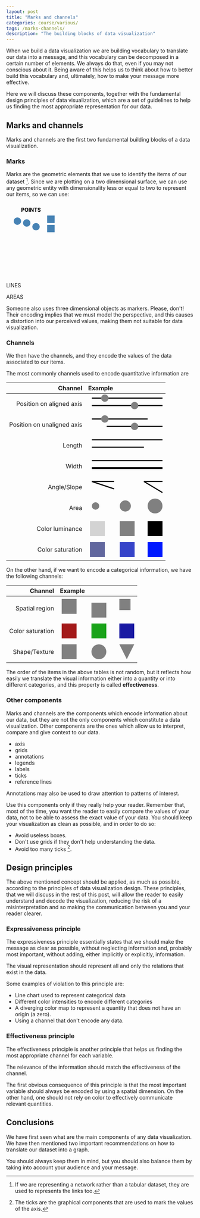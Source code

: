 ```yaml
---
layout: post
title: "Marks and channels"
categories: course/various/
tags: /marks-channels/
description: "The building blocks of data visualization"
---
```


When we build a data visualization we are building vocabulary
to translate our data into a message, and this vocabulary can be decomposed in 
a certain number of elements.
We always do that, even if you may not conscious about it.
Being aware of this helps us to think about how to better build this vocabulary
and, ultimately, how to make your message more effective.

Here we will discuss these components, together with the
fundamental design principles of data visualization, which are a set of 
guidelines to help us finding the most appropriate representation for our data.

## Marks and channels

Marks and channels are the first two fundamental building blocks of a
data visualization.

### Marks
Marks are the geometric elements that we use to identify the items
of our dataset [^1].
Since we are plotting on a two dimensional surface, we can use any geometric entity
with dimensionality less or equal to two to represent our items, so we can use:

<svg height="180" width="95%" style="margin:2%; font-weight: bold">
<text x="30" y="15"> POINTS </text>
  <circle cx="20" cy="40" r="10" fill="steelblue" />
  <circle cx="45" cy="45" r="10" fill="steelblue" />
  <circle cx="70" cy="55" r="10" fill="steelblue" />
  <rect x="100" y="25" width="20" height=20 fill="steelblue" />
  <rect x="100" y="50" width="20" height=20 fill="steelblue" />

<text x="315" y="15"> LINES </text>
<line x1="270" y1="40" x2="420" y2="40" style="color:black; width:20px; stroke:black; stroke-width:3px"/>
<line x1="270" y1="80" x2="420" y2="60" style="color:black; width:20px; stroke:black; stroke-width:3px"/>
<line x1="270" y1="100" x2="420" y2="120" style="color:black; width:20px; stroke:black; stroke-width:3px"/>


<text x="630" y="15"> AREAS </text>
<rect x="600" y="25" width="120" height=80 fill="steelblue" style="stroke:black; stroke-width:3px" />
<rect x="600" y="25" width="80" height=80 fill="steelblue" style="stroke:black; stroke-width:3px" />
<rect x="600" y="25" width="80" height=40 fill="steelblue" style="stroke:black; stroke-width:3px" />
</svg> 

<div class="emphbox">
Someone also uses three dimensional objects as markers.
Please, don't! 
<br>
Their encoding implies that we must model the perspective,
and this causes a distortion into our perceived values, making them not suitable
for data visualization.
</div>

### Channels
We then have the channels, and they encode the values of the data associated to our items.

The most commonly channels used to encode quantitative information are

| Channel | Example |
|---------:|:---------|
| Position on aligned axis | <svg height="50" width="200"><line x1="10" y1="10" x2="200" y2="10" style="color:black; width:20px; stroke:black; stroke-width:3px"/> <circle cx="45" cy="10" r="10" fill="grey" /> <line x1="10" y1="30" x2="200" y2="30" style="color:black; width:20px; stroke:black; stroke-width:3px"/> <circle cx="125" cy="30" r="10" fill="grey" /></svg>  | 
| Position on unaligned axis | <svg height="50" width="200"><line x1="10" y1="10" x2="160" y2="10" style="color:black; width:20px; stroke:black; stroke-width:3px"/> <circle cx="45" cy="10" r="10" fill="grey" /> <line x1="50" y1="30" x2="200" y2="30" style="color:black; width:20px; stroke:black; stroke-width:3px"/> <circle cx="125" cy="30" r="10" fill="grey" /></svg>  |
| Length | <svg height="50" width="200"><line x1="10" y1="10" x2="200" y2="10" style="color:black; width:20px; stroke:black; stroke-width:3px"/>  <line x1="10" y1="30" x2="150" y2="30" style="color:black; width:20px; stroke:black; stroke-width:3px"/> </svg>  | 
| Width | <svg height="50" width="200"><line x1="10" y1="10" x2="200" y2="10" style="color:black; width:20px; stroke:black; stroke-width:3px"/>  <line x1="10" y1="30" x2="200" y2="30" style="color:black; width:30px; stroke:black; stroke-width:5px"/> </svg>  | 
| Angle/Slope | <svg height="50" width="200"><line x1="10" y1="10" x2="70" y2="10" style="color:black; width:20px; stroke:black; stroke-width:3px"/>  <line x1="10" y1="10" x2="70" y2="30" style="color:black; width:20px; stroke:black; stroke-width:3px"/> <line x1="150" y1="10" x2="200" y2="10" style="color:black; width:20px; stroke:black; stroke-width:3px"/>  <line x1="150" y1="10" x2="200" y2="40" style="color:black; width:20px; stroke:black; stroke-width:3px"/></svg>  | 
| Area | <svg height="50" width="200"> <circle cx="20" cy="20" r="10" fill="grey" /> <circle cx="100" cy="20" r="15" fill="grey" /> <circle cx="180" cy="20" r="20" fill="grey" /> </svg>  | 
| Color luminance | <svg height="50" width="200"> <rect x="5" y="5" height="40" width="40" fill="lightgray"/> <rect x="85" y="5" height="40" width="40" fill="gray"/><rect x="160" y="5" height="40" width="40" fill="black"/>  </svg>  | 
| Color saturation | <svg height="50" width="200"> <rect x="5" y="5" height="40" width="40" fill="#61679e"/> <rect x="85" y="5" height="40" width="40" fill="#3644c9"/><rect x="160" y="5" height="40" width="40" fill="#0019ff"/>  </svg>  | 


On the other hand, if we want to encode a categorical information, we have the following
channels:

| Channel | Example |
|---------:|:---------|
| Spatial region | <svg height="60" width="200"> <rect x="5" y="5" height="40" width="40" fill="gray"/> <rect x="85" y="15" height="40" width="40" fill="gray"/><rect x="160" y="5" height="30" width="30" fill="gray"/>  </svg>  | 
| Color saturation | <svg height="50" width="200"> <rect x="5" y="5" height="40" width="40" fill="#a31919"/> <rect x="85" y="5" height="40" width="40" fill="#19a319"/><rect x="160" y="5" height="40" width="40" fill="#1919a3"/>  </svg>  | 
| Shape/Texture | <svg height="50" width="200"> <rect x="5" y="5" height="40" width="40" fill="grey"/> <circle cx="105" cy="25" r="20" fill="grey"/> <polygon points="180,45 160,5 200,5" fill="grey" /> </svg>  | 

The order of the items in the above tables is not random, but it reflects how easily we
translate the visual information either into a quantity or into different categories,
and this property is called **effectiveness**.

### Other components

Marks and channels are the components which encode information about our data, but
they are not the only components which constitute a data visualization.
Other components are the ones which allow us to interpret, compare and give context
to our data.

- axis
- grids
- annotations
- legends
- labels 
- ticks
- reference lines

<div class="emphbox"> Annotations may also be used to draw attention to patterns of interest.</div>

Use this components only if they really help your reader.
Remember that, most of the time, you want the reader to easily compare the values of your data, not to be able to assess the exact value of
your data.
You should keep your visualization as clean as possible, and in order to do so:

- Avoid useless boxes.
- Don't use grids if they don't help understanding the data.
- Avoid too many ticks [^2].

## Design principles

The above mentioned concept should be applied, as much as possible, according to the
principles of data visualization design.
These principles, that we will discuss in the rest of this post, will allow the reader
to easily understand and decode the visualization, reducing the risk of a misinterpretation and so making the communication between you and your reader clearer.

### Expressiveness principle
The expressiveness principle essentially states that we should make the message
as clear as possible, without neglecting information and, probably most important,
without adding, either implicitly or explicitly, information.

<div class=emphbox>
The visual representation should represent all and
only the relations that exist in the data.
</div>

Some examples of violation to this principle are:
- Line chart used to represent categorical data
- Different color intensities to encode different categories
- A diverging color map to represent a quantity that does not have an origin (a zero).
- Using a channel that don't encode any data.



### Effectiveness principle
The effectiveness principle is another principle that
helps us finding the most appropriate channel for each variable.

<div class=emphbox>
The relevance of the information should match the effectiveness of the channel.
</div>

The first obvious consequence of this principle is that the most important variable
should always be encoded by using a spatial dimension.
On the other hand, one should not rely on color to effectively communicate
relevant quantities.

## Conclusions

We have first seen what are the main components of any data visualization.
We have then mentioned two important recommendations on how to translate our dataset into
a graph.

You should always keep them in mind, but you should also balance them by taking
into account your audience and your message.



<!-- 
Train!

Establish visual hierarchy (play with contrast, brightness)
data pops, legends and rest of frame supports
put the accent on the relevant data points
don's put boxes. Work with alignments and grids
choose right font

Let you go
Use your hands/easy sketching software (at the beginning you want speed, not perfection)

Review critically
-->


[^1]: If we are representing a network rather than a tabular dataset, they are used to represents the links too.
[^2]: The ticks are the graphical components that are used to mark the values of the axis.
